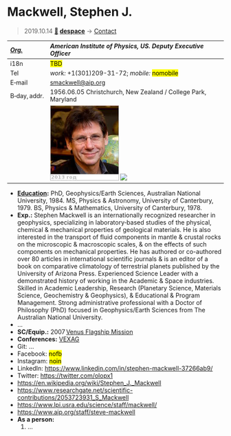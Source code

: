# Mackwell, Stephen J.
> 2019.10.14 **[🚀](../index/index.md) [despace](index.md)** → [Contact](contact.md)

|*[Org.](contact.md)*|*American Institute of Physics, US. Deputy Executive Officer*|
|:--|:--|
|i18n| <mark>TBD</mark> |
|Tel| *work:* +1(301)209-31-72; *mobile:* <mark>nomobile</mark> |
|E‑mail| <smackwell@aip.org> |
|B‑day, addr.| 1956.06.05 Christchurch, New Zealand / College Park, Maryland |
|| [![](f/contact/m/mackwell_001_photo_thumb.jpg)](f/contact/m/mackwell_001_photo.jpg) [![](f/contact//_001_sign_thumb.jpg)](f/contact//_001_sign.png) |

   - **[Education](edu.md):** PhD, Geophysics/Earth Sciences, Australian National University, 1984. MS, Physics & Astronomy, University of Canterbury, 1979. BS, Physics & Mathematics, University of Canterbury, 1978.
   - **Exp.:** Stephen Mackwell is an internationally recognized researcher in geophysics, specializing in laboratory‑based studies of the physical, chemical & mechanical properties of geological materials. He is also interested in the transport of fluid components in mantle & crustal rocks on the microscopic & macroscopic scales, & on the effects of such components on mechanical properties. He has authored or co-authored over 80 articles in international scientific journals & is an editor of a book on comparative climatology of terrestrial planets published by the University of Arizona Press. Experienced Science Leader with a demonstrated history of working in the Academic & Space industries. Skilled in Academic Leadership, Research (Planetary Science, Materials Science, Geochemistry & Geophysics), & Educational & Program Management. Strong administrative professional with a Doctor of Philosophy (PhD) focused in Geophysics/Earth Sciences from The Australian National University.
   - …
   - **SC/Equip.:** 2007 [Venus Flagship Mission](venus_flagship_mission.md)
   - **Conferences:** [VEXAG](vexag.md)
   - Git: …
   - Facebook: <mark>nofb</mark>
   - Instagram: <mark>noin</mark>
   - LinkedIn: <https://www.linkedin.com/in/stephen-mackwell-37266ab9/>
   - Twitter: <https://twitter.com/olopx1>
   - <https://en.wikipedia.org/wiki/Stephen_J._Mackwell>
   - <https://www.researchgate.net/scientific-contributions/2053723931_S_Mackwell>
   - <https://www.lpi.usra.edu/science/staff/mackwell/>
   - <https://www.aip.org/staff/steve-mackwell>
   - **As a person:**
      1. …
